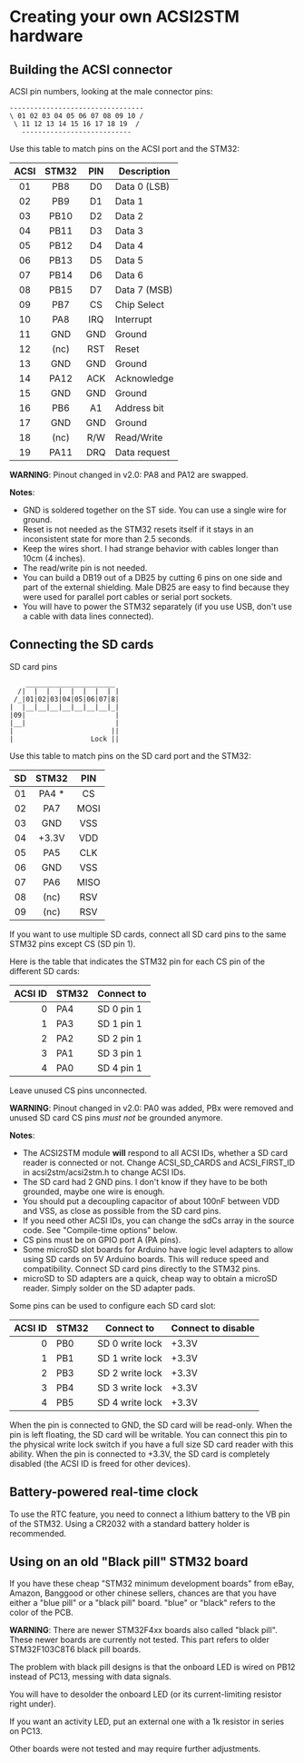 Creating your own ACSI2STM hardware
===================================


Building the ACSI connector
---------------------------

ACSI pin numbers, looking at the male connector pins:

    ---------------------------------
    \ 01 02 03 04 05 06 07 08 09 10 /
     \ 11 12 13 14 15 16 17 18 19  /
       ---------------------------

Use this table to match pins on the ACSI port and the STM32:

| ACSI | STM32 | PIN | Description      |
|:----:|:-----:|:---:|------------------|
|  01  | PB8   | D0  | Data 0 (LSB)     |
|  02  | PB9   | D1  | Data 1           |
|  03  | PB10  | D2  | Data 2           |
|  04  | PB11  | D3  | Data 3           |
|  05  | PB12  | D4  | Data 4           |
|  06  | PB13  | D5  | Data 5           |
|  07  | PB14  | D6  | Data 6           |
|  08  | PB15  | D7  | Data 7 (MSB)     |
|  09  | PB7   | CS  | Chip Select      |
|  10  | PA8   | IRQ | Interrupt        |
|  11  | GND   | GND | Ground           |
|  12  | (nc)  | RST | Reset            |
|  13  | GND   | GND | Ground           |
|  14  | PA12  | ACK | Acknowledge      |
|  15  | GND   | GND | Ground           |
|  16  | PB6   | A1  | Address bit      |
|  17  | GND   | GND | Ground           |
|  18  | (nc)  | R/W | Read/Write       |
|  19  | PA11  | DRQ | Data request     |

**WARNING**: Pinout changed in v2.0: PA8 and PA12 are swapped.

**Notes**:

 * GND is soldered together on the ST side. You can use a single wire for ground.
 * Reset is not needed as the STM32 resets itself if it stays in an inconsistent state for more than 2.5 seconds.
 * Keep the wires short. I had strange behavior with cables longer than 10cm (4 inches).
 * The read/write pin is not needed.
 * You can build a DB19 out of a DB25 by cutting 6 pins on one side and part of the external shielding. Male DB25 are easy to find
   because they were used for parallel port cables or serial port sockets.
 * You will have to power the STM32 separately (if you use USB, don't use a cable with data lines connected).


Connecting the SD cards
-----------------------

SD card pins


        ______________________
      /|  |  |  |  |  |  |  | |
     /_|01|02|03|04|05|06|07|8|
    |  |__|__|__|__|__|__|__|_|
    |09|                      |
    |__|                      |
    |                        ||
    |                   Lock ||


Use this table to match pins on the SD card port and the STM32:

| SD  | STM32 | PIN |
|:---:|:-----:|:---:|
| 01  | PA4 * | CS  |
| 02  | PA7   | MOSI|
| 03  | GND   | VSS |
| 04  | +3.3V | VDD |
| 05  | PA5   | CLK |
| 06  | GND   | VSS |
| 07  | PA6   | MISO|
| 08  | (nc)  | RSV |
| 09  | (nc)  | RSV |

If you want to use multiple SD cards, connect all SD card pins to the same STM32 pins except CS (SD pin 1).

Here is the table that indicates the STM32 pin for each CS pin of the different SD cards:

| ACSI ID | STM32 | Connect to |
|--------:|:------|------------|
|       0 | PA4   | SD 0 pin 1 |
|       1 | PA3   | SD 1 pin 1 |
|       2 | PA2   | SD 2 pin 1 |
|       3 | PA1   | SD 3 pin 1 |
|       4 | PA0   | SD 4 pin 1 |

Leave unused CS pins unconnected.

**WARNING**: Pinout changed in v2.0: PA0 was added, PBx were removed and unused SD card CS pins *must not* be grounded anymore.

**Notes**:

 * The ACSI2STM module **will** respond to all ACSI IDs, whether a SD card reader is connected or not. Change ACSI_SD_CARDS and
   ACSI_FIRST_ID in acsi2stm/acsi2stm.h to change ACSI IDs.
 * The SD card had 2 GND pins. I don't know if they have to be both grounded, maybe one wire is enough.
 * You should put a decoupling capacitor of about 100nF between VDD and VSS, as close as possible from the SD card pins.
 * If you need other ACSI IDs, you can change the sdCs array in the source code. See "Compile-time options" below.
 * CS pins must be on GPIO port A (PA pins).
 * Some microSD slot boards for Arduino have logic level adapters to allow using SD cards on 5V Arduino boards. This will reduce
   speed and compatibility. Connect SD card pins directly to the STM32 pins.
 * microSD to SD adapters are a quick, cheap way to obtain a microSD reader. Simply solder on the SD adapter pads.

Some pins can be used to configure each SD card slot:

| ACSI ID | STM32 | Connect to       | Connect to disable |
|--------:|:------|------------------|--------------------|
|       0 | PB0   | SD 0 write lock  | +3.3V              |
|       1 | PB1   | SD 1 write lock  | +3.3V              |
|       2 | PB3   | SD 2 write lock  | +3.3V              |
|       3 | PB4   | SD 3 write lock  | +3.3V              |
|       4 | PB5   | SD 4 write lock  | +3.3V              |

When the pin is connected to GND, the SD card will be read-only. When the pin is left floating, the SD card will be writable. You
can connect this pin to the physical write lock switch if you have a full size SD card reader with this ability.
When the pin is connected to +3.3V, the SD card is completely disabled (the ACSI ID is freed for other devices).

Battery-powered real-time clock
-------------------------------

To use the RTC feature, you need to connect a lithium battery to the VB pin of the STM32. Using a CR2032 with a standard battery
holder is recommended.


Using on an old "Black pill" STM32 board
----------------------------------------

If you have these cheap "STM32 minimum development boards" from eBay, Amazon, Banggood or other chinese sellers, chances are that
you have either a "blue pill" or a "black pill" board. "blue" or "black" refers to the color of the PCB.

**WARNING**: There are newer STM32F4xx boards also called "black pill". These newer boards are currently not tested. This part
refers to older STM32F103C8T6 black pill boards.

The problem with black pill designs is that the onboard LED is wired on PB12 instead of PC13, messing with data signals.

You will have to desolder the onboard LED (or its current-limiting resistor right under).

If you want an activity LED, put an external one with a 1k resistor in series on PC13.

Other boards were not tested and may require further adjustments.
